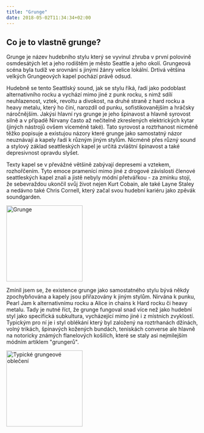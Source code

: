 ```yaml
---
title: "Grunge"
date: 2018-05-02T11:34:34+02:00
---
```



## Co je to vlastně grunge?

Grunge je název hudebního stylu který se vyvinul zhruba v první polovině osmdesátých let a jeho rodištěm je město Seattle a jeho okolí. Grungeová scéna byla tudíž ve srovnání s jinými žánry velice lokální. Drtivá většina velkých Grungeových kapel pochází právě odsud.

Hudebně se tento Seattlský sound, jak se stylu říká, řadí jako podoblast alternativního rocku a vychází mimo jiné z punk rocku, s nimž sdílí neuhlazenost, vztek, revoltu a divokost, na druhé straně z hard rocku a heavy metalu, který ho činí, narozdíl od punku, sofistikovanějším a hráčsky náročnějším. Jakýsi hlavní rys grunge je jeho špinavost a hlavně syrovost silně a v případě Nirvany často až nečitelně zkreslených elektrických kytar (jiných nástrojů ovšem víceméně také). Tato syrovost a roztrhanost nicméně těžko popisuje a existujou názory které grunge jako samostatný názor neuznávají a kapely řadí k různým jiným stylům. Nicméně přes různý sound a stylový základ seattleských kapel je určitá zvláštní špinavost a také depresivnost opravdu slyšet.

Texty kapel se v převážné většině zabývají depresemi a vztekem, rozhořčením. Tyto emoce pramenící mimo jiné z drogové závislosti členové seattleských kapel znali a jistě nebyly módní přetvářkou - za zmínku stojí, že sebevraždou ukončil svůj život nejen Kurt Cobain, ale také Layne Staley a nedávno také Chris Cornell, který začal svou hudební kariéru jako zpěvák soundgarden.

<img src="Upravený flanel.jpg" alt="Grunge" style="width: 200px;"/>

Zmínil jsem se, že existence grunge jako samostatného stylu bývá někdy zpochybňována a kapely jsou přiřazovány k jiným stylům. Nirvána k punku, Pearl Jam k alternativnímu rocku a Alice in chains k Hard rocku či heavy metalu. Tady je nutné říct, že grunge fungoval snad více než jako hudební styl jako specifická subkultura, vycházející mimo jiné i z místních zvyklostí. Typickým pro ní je i styl oblékání který byl založený na roztrhanách džínách, volný trikách, špinavých kožených bundách, teniskách converse ale hlavně na notoricky známých flanelových košilích, které se staly asi nejmilejším módním artiklem "grungerů". 

<img src="Košile a bunda.jpg" alt="Typické grungeové oblečení" style="width: 200px;"/>
